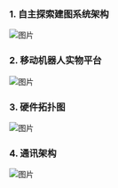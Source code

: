 ### 1. 自主探索建图系统架构
![图片](https://github.com/Robot-Yue/pixhawk_robot/assets/103190998/32450932-06e8-4c72-aacb-b2c5b5503fca)

### 2. 移动机器人实物平台
![图片](https://github.com/Robot-Yue/pixhawk_robot/assets/103190998/ca671793-f6cf-4002-adb9-cae5fd253658)

### 3. 硬件拓扑图
![图片](https://github.com/Robot-Yue/pixhawk_robot/assets/103190998/7f5c2476-14ce-43bb-986a-2a9845eade72)

### 4. 通讯架构
![图片](https://github.com/Robot-Yue/pixhawk_robot/assets/103190998/75c7ecad-b9c7-4c20-a881-20c580141908)
